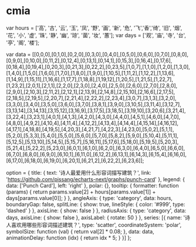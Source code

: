 # cmia

var hours = ['高', '古', '云', '玉', '凤', '野', '画',
        '新', '危', '飞','香','绮',
        '旧', '烟', '花', '小', '虚', '珠',
        '静', '幽', '琼', '菌', '妆', '蕙'];
var days = ['观', '庙', '寺',
        '台', '亭', '阁', '楼'];

var data = [[0,0,0],[0,1,0],[0,2,0],[0,3,0],[0,4,0],[0,5,0],[0,6,0],[0,7,0],[0,8,0],[0,9,0],[0,10,0],[0,11,2],[0,12,4],[0,13,1],[0,14,1],[0,15,3],[0,16,4],[0,17,6],[0,18,4],[0,19,4],[0,20,3],[0,21,3],[0,22,2],[0,23,5],[1,0,7],[1,1,0],[1,2,0],[1,3,0],[1,4,0],[1,5,0],[1,6,0],[1,7,0],[1,8,0],[1,9,0],[1,10,5],[1,11,2],[1,12,2],[1,13,6],[1,14,9],[1,15,11],[1,16,6],[1,17,7],[1,18,8],[1,19,12],[1,20,5],[1,21,5],[1,22,7],[1,23,2],[2,0,1],[2,1,1],[2,2,0],[2,3,0],[2,4,0],[2,5,0],[2,6,0],[2,7,0],[2,8,0],[2,9,0],[2,10,3],[2,11,2],[2,12,1],[2,13,9],[2,14,8],[2,15,10],[2,16,6],[2,17,5],[2,18,5],[2,19,5],[2,20,7],[2,21,4],[2,22,2],[2,23,4],[3,0,7],[3,1,3],[3,2,0],[3,3,0],[3,4,0],[3,5,0],[3,6,0],[3,7,0],[3,8,1],[3,9,0],[3,10,5],[3,11,4],[3,12,7],[3,13,14],[3,14,13],[3,15,12],[3,16,9],[3,17,5],[3,18,5],[3,19,10],[3,20,6],[3,21,4],[3,22,4],[3,23,1],[4,0,1],[4,1,3],[4,2,0],[4,3,0],[4,4,0],[4,5,1],[4,6,0],[4,7,0],[4,8,0],[4,9,2],[4,10,4],[4,11,4],[4,12,2],[4,13,4],[4,14,4],[4,15,14],[4,16,12],[4,17,1],[4,18,8],[4,19,5],[4,20,3],[4,21,7],[4,22,3],[4,23,0],[5,0,2],[5,1,1],[5,2,0],[5,3,3],[5,4,0],[5,5,0],[5,6,0],[5,7,0],[5,8,2],[5,9,0],[5,10,4],[5,11,1],[5,12,5],[5,13,10],[5,14,5],[5,15,7],[5,16,11],[5,17,6],[5,18,0],[5,19,5],[5,20,3],[5,21,4],[5,22,2],[5,23,0],[6,0,1],[6,1,0],[6,2,0],[6,3,0],[6,4,0],[6,5,0],[6,6,0],[6,7,0],[6,8,0],[6,9,0],[6,10,1],[6,11,0],[6,12,2],[6,13,1],[6,14,3],[6,15,4],[6,16,0],[6,17,0],[6,18,0],[6,19,0],[6,20,1],[6,21,2],[6,22,2],[6,23,6]];

option = {
    title: {
        text: '诗人最爱用什么形容词描写建筑？',
        link: 'https://github.com/pissang/echarts-next/graphs/punch-card'
    },
    legend: {
        data: ['Punch Card'],
        left: 'right'
    },
    polar: {},
  tooltip: {
        formatter: function (params) {
            return params.value[2] + hours[params.value[1]] + days[params.value[0]];
        }
    },
    angleAxis: {
        type: 'category',
        data: hours,
        boundaryGap: false,
        splitLine: {
            show: true,
            lineStyle: {
                color: '#999',
                type: 'dashed'
            }
        },
        axisLine: {
            show: false
        }
    },
    radiusAxis: {
        type: 'category',
        data: days,
        axisLine: {
            show: false
        },
        axisLabel: {
            rotate: 50
        }
    },
    series: [{
        name: '诗人喜欢用哪些形容词描述建筑？',
        type: 'scatter',
        coordinateSystem: 'polar',
        symbolSize: function (val) {
            return val[2] * 0.08;
        },
        data: data,
        animationDelay: function (idx) {
            return idx * 5;
        }
    }]
};
